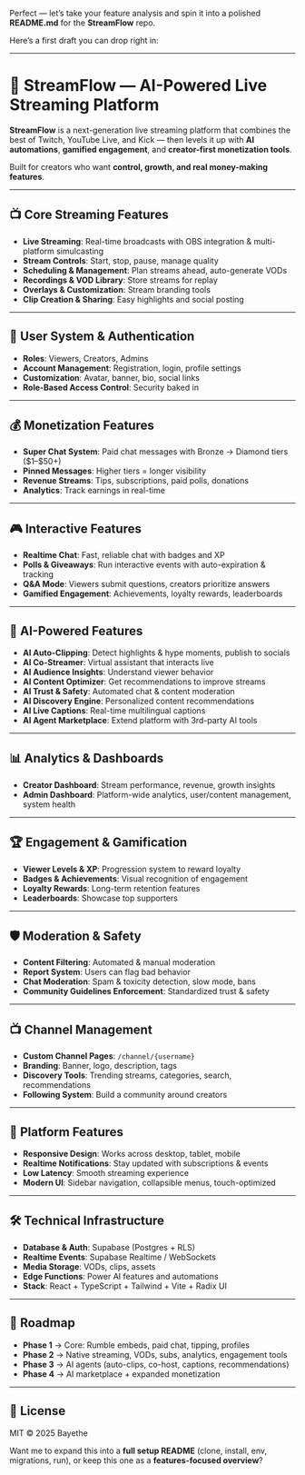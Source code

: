 Perfect — let’s take your feature analysis and spin it into a polished **README.md** for the **StreamFlow** repo.

Here’s a first draft you can drop right in:

---

# 🌊 StreamFlow — AI-Powered Live Streaming Platform

**StreamFlow** is a next-generation live streaming platform that combines the best of Twitch, YouTube Live, and Kick — then levels it up with **AI automations**, **gamified engagement**, and **creator-first monetization tools**.

Built for creators who want **control, growth, and real money-making features**.

---

## 📺 Core Streaming Features

* **Live Streaming**: Real-time broadcasts with OBS integration & multi-platform simulcasting
* **Stream Controls**: Start, stop, pause, manage quality
* **Scheduling & Management**: Plan streams ahead, auto-generate VODs
* **Recordings & VOD Library**: Store streams for replay
* **Overlays & Customization**: Stream branding tools
* **Clip Creation & Sharing**: Easy highlights and social posting

---

## 👥 User System & Authentication

* **Roles**: Viewers, Creators, Admins
* **Account Management**: Registration, login, profile settings
* **Customization**: Avatar, banner, bio, social links
* **Role-Based Access Control**: Security baked in

---

## 💰 Monetization Features

* **Super Chat System**: Paid chat messages with Bronze → Diamond tiers (\$1–\$50+)
* **Pinned Messages**: Higher tiers = longer visibility
* **Revenue Streams**: Tips, subscriptions, paid polls, donations
* **Analytics**: Track earnings in real-time

---

## 🎮 Interactive Features

* **Realtime Chat**: Fast, reliable chat with badges and XP
* **Polls & Giveaways**: Run interactive events with auto-expiration & tracking
* **Q\&A Mode**: Viewers submit questions, creators prioritize answers
* **Gamified Engagement**: Achievements, loyalty rewards, leaderboards

---

## 🤖 AI-Powered Features

* **AI Auto-Clipping**: Detect highlights & hype moments, publish to socials
* **AI Co-Streamer**: Virtual assistant that interacts live
* **AI Audience Insights**: Understand viewer behavior
* **AI Content Optimizer**: Get recommendations to improve streams
* **AI Trust & Safety**: Automated chat & content moderation
* **AI Discovery Engine**: Personalized content recommendations
* **AI Live Captions**: Real-time multilingual captions
* **AI Agent Marketplace**: Extend platform with 3rd-party AI tools

---

## 📊 Analytics & Dashboards

* **Creator Dashboard**: Stream performance, revenue, growth insights
* **Admin Dashboard**: Platform-wide analytics, user/content management, system health

---

## 🏆 Engagement & Gamification

* **Viewer Levels & XP**: Progression system to reward loyalty
* **Badges & Achievements**: Visual recognition of engagement
* **Loyalty Rewards**: Long-term retention features
* **Leaderboards**: Showcase top supporters

---

## 🛡️ Moderation & Safety

* **Content Filtering**: Automated & manual moderation
* **Report System**: Users can flag bad behavior
* **Chat Moderation**: Spam & toxicity detection, slow mode, bans
* **Community Guidelines Enforcement**: Standardized trust & safety

---

## 📺 Channel Management

* **Custom Channel Pages**: `/channel/{username}`
* **Branding**: Banner, logo, description, tags
* **Discovery Tools**: Trending streams, categories, search, recommendations
* **Following System**: Build a community around creators

---

## 📱 Platform Features

* **Responsive Design**: Works across desktop, tablet, mobile
* **Realtime Notifications**: Stay updated with subscriptions & events
* **Low Latency**: Smooth streaming experience
* **Modern UI**: Sidebar navigation, collapsible menus, touch-optimized

---

## 🛠️ Technical Infrastructure

* **Database & Auth**: Supabase (Postgres + RLS)
* **Realtime Events**: Supabase Realtime / WebSockets
* **Media Storage**: VODs, clips, assets
* **Edge Functions**: Power AI features and automations
* **Stack**: React + TypeScript + Tailwind + Vite + Radix UI

---

## 🎯 Roadmap

* **Phase 1** → Core: Rumble embeds, paid chat, tipping, profiles
* **Phase 2** → Native streaming, VODs, subs, analytics, engagement tools
* **Phase 3** → AI agents (auto-clips, co-host, captions, recommendations)
* **Phase 4** → AI marketplace + expanded monetization

---

## 📜 License

MIT © 2025 Bayethe


Want me to expand this into a **full setup README** (clone, install, env, migrations, run), or keep this one as a **features-focused overview**?
